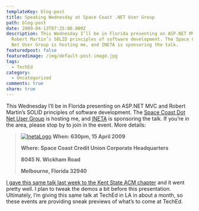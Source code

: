 ```yaml
---
templateKey: blog-post
title: Speaking Wednesday at Space Coast .NET User Group
path: blog-post
date: 2009-04-13T07:25:00.000Z
description: This Wednesday I’ll be in Florida presenting on ASP.NET MVC and
  Robert Martin’s SOLID principles of software development. The Space Coast Dot
  Net User Group is hosting me, and INETA is sponsoring the talk.
featuredpost: false
featuredimage: /img/default-post-image.jpg
tags:
  - TechEd
category:
  - Uncategorized
comments: true
share: true
---
```

This Wednesday I’ll be in Florida presenting on ASP.NET MVC and Robert Martin’s SOLID principles of software development. The [Space Coast Dot Net User Group](http://www.scdnug.org/) is hosting me, and [INETA](http://ineta.org/) is sponsoring the talk. If you’re in the area, please stop by to join in the event. More details:

> [![InetaLogo](https://stevesmithblog.com/files/media/image/WindowsLiveWriter/SpeakingWednesdayatSpaceCoa.NETUserGroup_CD88/InetaLogo_3.jpg "InetaLogo")](http://ineta.org/) **When: 630pm, 15 April 2009**
>
> **Where: Space Coast Credit Union Corporate Headquarters**
>
> **8045 N. Wickham Road**
>
> **Melbourne, Florida 32940**

[I gave this same talk last week to the Kent State ACM chapter](http://stevesmithblog.com/blog/speaking-at-kent-state-university-acm-chapter) and it went pretty well. I plan to tweak the demos a bit before this presentation. Ultimately, I’m giving this same talk at TechEd in LA in about a month, so these events are providing sneak previews of what’s to come at TechEd.